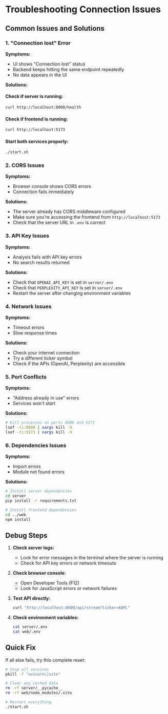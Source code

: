 # Troubleshooting Connection Issues

## Common Issues and Solutions

### 1. "Connection lost" Error

**Symptoms:**
- UI shows "Connection lost" status
- Backend keeps hitting the same endpoint repeatedly
- No data appears in the UI

**Solutions:**

#### Check if server is running:
```bash
curl http://localhost:8000/health
```

#### Check if frontend is running:
```bash
curl http://localhost:5173
```

#### Start both services properly:
```bash
./start.sh
```

### 2. CORS Issues

**Symptoms:**
- Browser console shows CORS errors
- Connection fails immediately

**Solutions:**
- The server already has CORS middleware configured
- Make sure you're accessing the frontend from `http://localhost:5173`
- Check that the server URL in `.env` is correct

### 3. API Key Issues

**Symptoms:**
- Analysis fails with API key errors
- No search results returned

**Solutions:**
- Check that `OPENAI_API_KEY` is set in `server/.env`
- Check that `PERPLEXITY_API_KEY` is set in `server/.env`
- Restart the server after changing environment variables

### 4. Network Issues

**Symptoms:**
- Timeout errors
- Slow response times

**Solutions:**
- Check your internet connection
- Try a different ticker symbol
- Check if the APIs (OpenAI, Perplexity) are accessible

### 5. Port Conflicts

**Symptoms:**
- "Address already in use" errors
- Services won't start

**Solutions:**
```bash
# Kill processes on ports 8000 and 5173
lsof -ti:8000 | xargs kill -9
lsof -ti:5173 | xargs kill -9
```

### 6. Dependencies Issues

**Symptoms:**
- Import errors
- Module not found errors

**Solutions:**
```bash
# Install server dependencies
cd server
pip install -r requirements.txt

# Install frontend dependencies
cd ../web
npm install
```

## Debug Steps

1. **Check server logs:**
   - Look for error messages in the terminal where the server is running
   - Check for API key errors or network timeouts

2. **Check browser console:**
   - Open Developer Tools (F12)
   - Look for JavaScript errors or network failures

3. **Test API directly:**
   ```bash
   curl "http://localhost:8000/api/stream?ticker=AAPL"
   ```

4. **Check environment variables:**
   ```bash
   cat server/.env
   cat web/.env
   ```

## Quick Fix

If all else fails, try this complete reset:

```bash
# Stop all services
pkill -f "uvicorn\|vite"

# Clear any cached data
rm -rf server/__pycache__
rm -rf web/node_modules/.vite

# Restart everything
./start.sh
``` 
